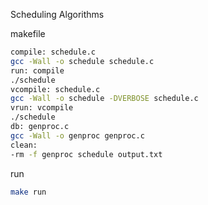  Scheduling Algorithms
 
 makefile
 ``` bash
 compile: schedule.c
 gcc -Wall -o schedule schedule.c
 run: compile
 ./schedule
 vcompile: schedule.c
 gcc -Wall -o schedule -DVERBOSE schedule.c
 vrun: vcompile
 ./schedule
 db: genproc.c
 gcc -Wall -o genproc genproc.c
 clean:
 -rm -f genproc schedule output.txt

```
run 
```bash
make run 
